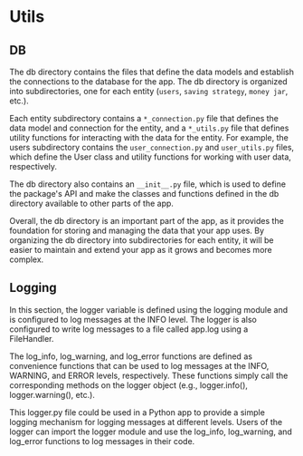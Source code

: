# Utils

## DB

The db directory contains the files that define the data models and establish the connections to the database for the app. The db directory is organized into subdirectories, one for each entity (`users`, `saving strategy`, `money jar`, etc.).

Each entity subdirectory contains a `*_connection.py` file that defines the data model and connection for the entity, and a `*_utils.py` file that defines utility functions for interacting with the data for the entity. For example, the users subdirectory contains the `user_connection.py` and `user_utils.py` files, which define the User class and utility functions for working with user data, respectively.

The db directory also contains an `__init__.py` file, which is used to define the package's API and make the classes and functions defined in the db directory available to other parts of the app.

Overall, the db directory is an important part of the app, as it provides the foundation for storing and managing the data that your app uses. By organizing the db directory into subdirectories for each entity, it will be easier to maintain and extend your app as it grows and becomes more complex.

## Logging

In this section, the logger variable is defined using the logging module and is configured to log messages at the INFO level. The logger is also configured to write log messages to a file called app.log using a FileHandler.

The log_info, log_warning, and log_error functions are defined as convenience functions that can be used to log messages at the INFO, WARNING, and ERROR levels, respectively. These functions simply call the corresponding methods on the logger object (e.g., logger.info(), logger.warning(), etc.).

This logger.py file could be used in a Python app to provide a simple logging mechanism for logging messages at different levels. Users of the logger can import the logger module and use the log_info, log_warning, and log_error functions to log messages in their code.